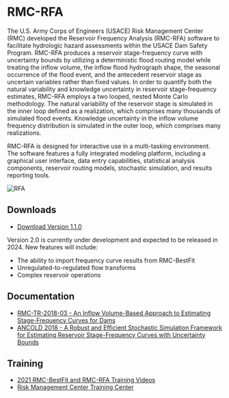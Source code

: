# RMC-RFA

The U.S. Army Corps of Engineers (USACE) Risk Management Center (RMC) developed the Reservoir Frequency Analysis (RMC-RFA) software to facilitate hydrologic hazard assessments within the USACE Dam Safety Program. RMC-RFA produces a reservoir stage-frequency curve with uncertainty bounds by utilizing a deterministic flood routing model while treating the inflow volume, the inflow flood hydrograph shape, the seasonal occurrence of the flood event, and the antecedent reservoir stage as uncertain variables rather than fixed values. In order to quantify both the natural variability and knowledge uncertainty in reservoir stage-frequency estimates, RMC-RFA employs a two looped, nested Monte Carlo methodology. The natural variability of the reservoir stage is simulated in the inner loop defined as a realization, which comprises many thousands of simulated flood events. Knowledge uncertainty in the inflow volume frequency distribution is simulated in the outer loop, which comprises many realizations.

RMC-RFA is designed for interactive use in a multi-tasking environment. The software features a fully integrated modeling platform, including a graphical user interface, data entry capabilities, statistical analysis components, reservoir routing models, stochastic simulation, and results reporting tools.

![RFA](https://user-images.githubusercontent.com/123974306/232250351-5aabe7fb-a25e-4657-b9ba-d2baec168382.png)

## Downloads
* [Download Version 1.1.0](https://github.com/USACE-RMC/RMC-RFA/blob/41a2cd36ddce1573ba00f1bbbcde0f57d9e1d96b/RMC-RFA%20Version%201.1.0.zip)

Version 2.0 is currently under development and expected to be released in 2024. New features will include:
* The ability to import frequency curve results from RMC-BestFit
* Unregulated-to-regulated flow transforms
* Complex reservoir operations

## Documentation
* [RMC-TR-2018-03 - An Inflow Volume-Based Approach to Estimating Stage-Frequency Curves for Dams](https://github.com/USACE-RMC/RMC-RFA/files/12743562/RMC-TR-2018-03.-.SQRA.HHA.Methodology.-.Stage-Frequency.pdf)
* [ANCOLD 2018 - A Robust and Efficient Stochastic Simulation Framework for Estimating Reservoir Stage-Frequency Curves with Uncertainty Bounds](https://github.com/USACE-RMC/RMC-RFA/files/12743566/ANCOLD.2018.-.Stochastic.simulation.framework.-.HadenSmith.-.9-12-18.pdf)

## Training
* [2021 RMC-BestFit and RMC-RFA Training Videos](https://www.youtube.com/playlist?list=PLEIlpoX-ZknTLKrNq7qeVrCIxT_QtLLSF)
* [Risk Management Center Training Center](https://www.rmc.usace.army.mil/Training/)
